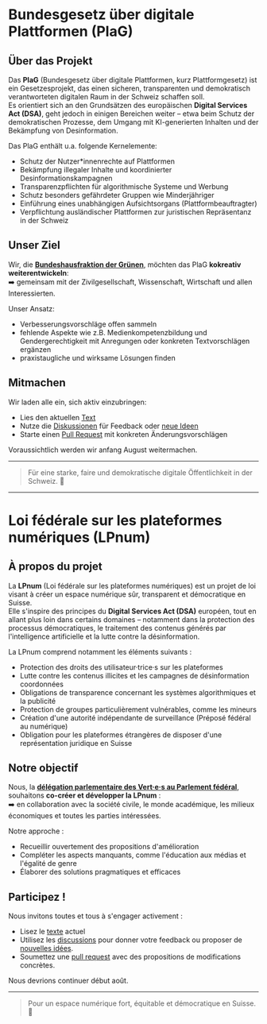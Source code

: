 # Bundesgesetz über digitale Plattformen (PlaG)

## Über das Projekt

Das **PlaG** (Bundesgesetz über digitale Plattformen, kurz Plattformgesetz) ist ein Gesetzesprojekt, das einen sicheren, transparenten und demokratisch verantworteten digitalen Raum in der Schweiz schaffen soll.  
Es orientiert sich an den Grundsätzen des europäischen **Digital Services Act (DSA)**, geht jedoch in einigen Bereichen weiter – etwa beim Schutz der demokratischen Prozesse, dem Umgang mit KI-generierten Inhalten und der Bekämpfung von Desinformation.

Das PlaG enthält u.a. folgende Kernelemente:
- Schutz der Nutzer*innenrechte auf Plattformen
- Bekämpfung illegaler Inhalte und koordinierter Desinformationskampagnen
- Transparenzpflichten für algorithmische Systeme und Werbung
- Schutz besonders gefährdeter Gruppen wie Minderjähriger
- Einführung eines unabhängigen Aufsichtsorgans (Plattformbeauftragter)
- Verpflichtung ausländischer Plattformen zur juristischen Repräsentanz in der Schweiz

## Unser Ziel

Wir, die **[Bundeshausfraktion der Grünen](https://gruene.ch/gruene-im-bundeshaus)**, möchten das PlaG **kokreativ weiterentwickeln**:  
➡️ gemeinsam mit der Zivilgesellschaft, Wissenschaft, Wirtschaft und allen Interessierten.  

Unser Ansatz:
- Verbesserungsvorschläge offen sammeln
- fehlende Aspekte wie z.B. Medienkompetenzbildung und Gendergerechtigkeit mit Anregungen oder konkreten Textvorschlägen ergänzen
- praxistaugliche und wirksame Lösungen finden

## Mitmachen

Wir laden alle ein, sich aktiv einzubringen:
- Lies den aktuellen [Text](/lpnum_de.md)
- Nutze die [Diskussionen](https://github.com/grueneschweiz/LPnum/discussions) für Feedback oder [neue Ideen](https://github.com/grueneschweiz/LPnum/discussions/new/choose)
- Starte einen [Pull Request](https://docs.github.com/de/pull-requests/collaborating-with-pull-requests/proposing-changes-to-your-work-with-pull-requests/about-pull-requests) mit konkreten Änderungsvorschlägen

Voraussichtlich werden wir anfang August weitermachen.

---

> Für eine starke, faire und demokratische digitale Öffentlichkeit in der Schweiz. 🌿

***
# Loi fédérale sur les plateformes numériques (LPnum)

## À propos du projet

La **LPnum** (Loi fédérale sur les plateformes numériques) est un projet de loi visant à créer un espace numérique sûr, transparent et démocratique en Suisse.  
Elle s'inspire des principes du **Digital Services Act (DSA)** européen, tout en allant plus loin dans certains domaines – notamment dans la protection des processus démocratiques, le traitement des contenus générés par l'intelligence artificielle et la lutte contre la désinformation.

La LPnum comprend notamment les éléments suivants :
- Protection des droits des utilisateur·trice·s sur les plateformes
- Lutte contre les contenus illicites et les campagnes de désinformation coordonnées
- Obligations de transparence concernant les systèmes algorithmiques et la publicité
- Protection de groupes particulièrement vulnérables, comme les mineurs
- Création d'une autorité indépendante de surveillance (Préposé fédéral au numérique)
- Obligation pour les plateformes étrangères de disposer d'une représentation juridique en Suisse

## Notre objectif

Nous, la **[délégation parlementaire des Vert·e·s au Parlement fédéral](https://verts.ch/les-verts-au-palais-federal)**, souhaitons **co-créer et développer la LPnum** :  
➡️ en collaboration avec la société civile, le monde académique, les milieux économiques et toutes les parties intéressées.

Notre approche :
- Recueillir ouvertement des propositions d'amélioration
- Compléter les aspects manquants, comme l'éducation aux médias et l'égalité de genre
- Élaborer des solutions pragmatiques et efficaces

## Participez !

Nous invitons toutes et tous à s'engager activement :
- Lisez le [texte](/lpnum_fr.md) actuel
- Utilisez les [discussions](https://github.com/grueneschweiz/LPnum/discussions) pour donner votre feedback ou proposer de [nouvelles idées](https://github.com/grueneschweiz/LPnum/discussions/new/choose).
- Soumettez une [pull request](https://docs.github.com/fr/pull-requests/collaborating-with-pull-requests/proposing-changes-to-your-work-with-pull-requests/about-pull-requests) avec des propositions de modifications concrètes.

Nous devrions continuer début août.

---

> Pour un espace numérique fort, équitable et démocratique en Suisse. 🌿
